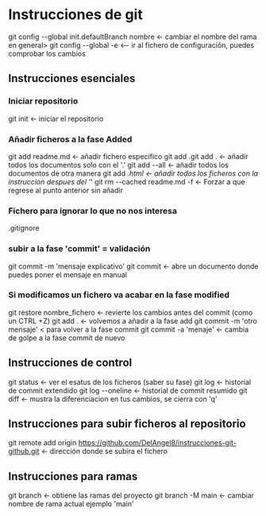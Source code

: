# Instrucciones de git
git config --global init.defaultBranch nombre <- cambiar el nombre del rama en general>
git config --global -e <-- ir al fichero de configuración, puedes comprobar los cambios
## Instrucciones esenciales

### Iniciar repositorio
git init <- iniciar el repositorio

### Añadir ficheros a la fase Added
git add readme.md <- añadir fichero especifico
git add .git add . <- añadir todos los documentos solo con el '.'
git add --all <- añadir todos los documentos de otra manera
git add *.html <- añadir todos los ficheros con la instruccion despues del '*'
git rm --cached readme.md -f <- Forzar a que regrese al punto anterior sin añadir
### Fichero para ignorar lo que no nos interesa
.gitignore

### subir a la fase 'commit' = validación
git commit -m 'mensaje explicativo'
git commit <- abre un documento donde puedes poner el mensaje en manual

### Si modificamos un fichero va acabar en la fase modified
git restore nombre_fichero <- revierte los cambios antes del commit (como un CTRL +Z)
git add . <- volvemos a añadir a la fase add
git commit -m 'otro mensaje' < para volver a la fase commit
git commit -a 'menaje' <- cambia de golpe a la fase commit de nuevo

## Instrucciones de control
git status <- ver el esatus de los ficheros (saber su fase)
git log <- historial de commit extendido
git log --oneline <- historial de commit resumido
git diff <- mustra la diferenciacion en tus cambios, se cierra con 'q'

## Instrucciones para subir ficheros al repositorio
git remote add origin https://github.com/DelAngel8/instrucciones-git-github.git <- dirección donde se subira el fichero

## Instrucciones para ramas
git branch <- obtiene las ramas del proyecto
git branch -M main <- cambiar nombre de rama actual ejemplo 'main'

